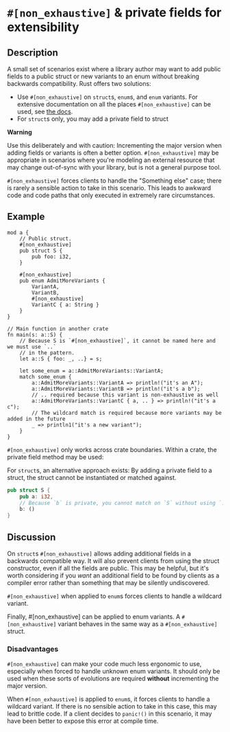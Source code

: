 # `#[non_exhaustive]` & private fields for extensibility

## Description

A small set of scenarios exist where a library author may want to add public fields to a public struct or new variants to an enum without breaking backwards compatibility. Rust offers two solutions:
-  Use `#[non_exhaustive]` on `struct`s, `enum`s, and `enum` variants. For extensive documentation on all the places `#[non_exhaustive]` can be used, see [the docs](https://doc.rust-lang.org/reference/attributes/type_system.html#the-non_exhaustive-attribute).
- For `struct`s only, you may add a private field to struct

**Warning**

Use this deliberately and with caution: Incrementing the major version when adding fields or variants is often a better option. `#[non_exhaustive]` may be appropriate in scenarios where you're modeling an external resource that may change out-of-sync with your library, but is not a general purpose tool.

`#[non_exhaustive]` forces clients to handle the "Something else" case; there is rarely a sensible action to take in this scenario. This leads to awkward code and code paths that only executed in extremely rare circumstances.

## Example

```rust,ignore
mod a {
    // Public struct.
    #[non_exhaustive]
    pub struct S {
        pub foo: i32,
    }
    
    #[non_exhaustive]
    pub enum AdmitMoreVariants {
        VariantA,
        VariantB,
        #[non_exhaustive]
        VariantC { a: String }
    }
}

// Main function in another crate
fn main(s: a::S) {
    // Because S is `#[non_exhaustive]`, it cannot be named here and we must use `..`
    // in the pattern.
    let a::S { foo: _, ..} = s;
    
    let some_enum = a::AdmitMoreVariants::VariantA;
    match some_enum {
        a::AdmitMoreVariants::VariantA => println!("it's an A");
        a::AdmitMoreVariants::VariantB => println!("it's a b");
        // .. required because this variant is non-exhaustive as well
        a::AdmitMoreVariants::VariantC { a, .. } => println!("it's a c");
        // The wildcard match is required because more variants may be added in the future
        _ => println1("it's a new variant");
    }
}
```

`#[non_exhaustive]` only works across crate boundaries. Within a crate, the private field method may be used:

For `struct`s, an alternative approach exists: By adding a private field to a struct, the struct cannot be instantiated or matched against.

```rust
pub struct S {
    pub a: i32,
    // Because `b` is private, you cannot match on `S` without using `..` and `S` cannot be directly instantiated
    b: ()
}
```

## Discussion

On `struct`s `#[non_exhaustive]` allows adding additional fields in a backwards compatible way. It will also prevent clients from using the struct constructor, even if all the fields are public. This may be helpful, but it's worth considering if you _want_ an additional field to be found by clients as a compiler error rather than something that may be silently undiscovered.

`#[non_exhaustive]` when applied to `enum`s forces clients to handle a wildcard variant.

Finally, #[non_exhaustive] can be applied to enum variants. A `#[non_exhaustive]` variant behaves in the same way as a `#[non_exhaustive]` struct.

### Disadvantages
`#[non_exhaustive]` can make your code much less ergonomic to use, especially when forced to handle unknown enum variants. It should only be used when these sorts of evolutions are required **without** incrementing the major version.

When `#[non_exhaustive]` is applied to `enum`s, it forces clients to handle a wildcard variant. If there is no sensible action to take in this case, this may lead to brittle code. If a client decides to `panic!()` in this scenario, it may have been better to expose this error at compile time.
